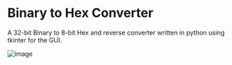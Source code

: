 # Binary to Hex Converter

A 32-bit Binary to 8-bit Hex and reverse converter written in python using tkinter for the GUI.

![image](https://github.com/user-attachments/assets/c283a0e8-a271-4140-a18f-7cbf97e4f0f0)
